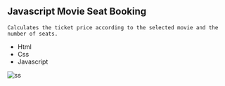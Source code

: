 ## Javascript Movie Seat Booking

```
Calculates the ticket price according to the selected movie and the number of seats.
```

- Html
- Css
- Javascript


![ss](https://user-images.githubusercontent.com/47625725/146835310-8085b81c-dfa5-4637-bd5c-f44f0c3ac071.gif)
